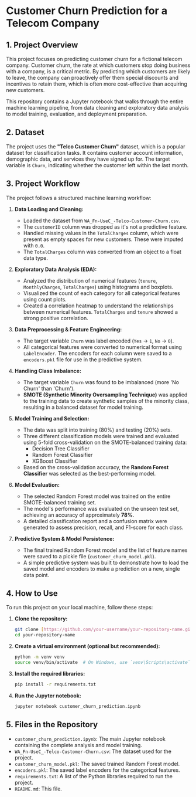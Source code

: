 # Customer Churn Prediction for a Telecom Company

## 1. Project Overview

This project focuses on predicting customer churn for a fictional telecom company. Customer churn, the rate at which customers stop doing business with a company, is a critical metric. By predicting which customers are likely to leave, the company can proactively offer them special discounts and incentives to retain them, which is often more cost-effective than acquiring new customers.

This repository contains a Jupyter notebook that walks through the entire machine learning pipeline, from data cleaning and exploratory data analysis to model training, evaluation, and deployment preparation.

## 2. Dataset

The project uses the **"Telco Customer Churn"** dataset, which is a popular dataset for classification tasks. It contains customer account information, demographic data, and services they have signed up for. The target variable is `Churn`, indicating whether the customer left within the last month.

## 3. Project Workflow

The project follows a structured machine learning workflow:

1.  **Data Loading and Cleaning:**
    * Loaded the dataset from `WA_Fn-UseC_-Telco-Customer-Churn.csv`.
    * The `customerID` column was dropped as it's not a predictive feature.
    * Handled missing values in the `TotalCharges` column, which were present as empty spaces for new customers. These were imputed with `0.0`.
    * The `TotalCharges` column was converted from an object to a float data type.

2.  **Exploratory Data Analysis (EDA):**
    * Analyzed the distribution of numerical features (`tenure`, `MonthlyCharges`, `TotalCharges`) using histograms and boxplots.
    * Visualized the count of each category for all categorical features using count plots.
    * Created a correlation heatmap to understand the relationships between numerical features. `TotalCharges` and `tenure` showed a strong positive correlation.

3.  **Data Preprocessing & Feature Engineering:**
    * The target variable `Churn` was label encoded (`Yes` -> `1`, `No` -> `0`).
    * All categorical features were converted to numerical format using `LabelEncoder`. The encoders for each column were saved to a `encoders.pkl` file for use in the predictive system.

4.  **Handling Class Imbalance:**
    * The target variable `Churn` was found to be imbalanced (more 'No Churn' than 'Churn').
    * **SMOTE (Synthetic Minority Oversampling Technique)** was applied to the training data to create synthetic samples of the minority class, resulting in a balanced dataset for model training.

5.  **Model Training and Selection:**
    * The data was split into training (80%) and testing (20%) sets.
    * Three different classification models were trained and evaluated using 5-fold cross-validation on the SMOTE-balanced training data:
        * Decision Tree Classifier
        * Random Forest Classifier
        * XGBoost Classifier
    * Based on the cross-validation accuracy, the **Random Forest Classifier** was selected as the best-performing model.

6.  **Model Evaluation:**
    * The selected Random Forest model was trained on the entire SMOTE-balanced training set.
    * The model's performance was evaluated on the unseen test set, achieving an accuracy of approximately **78%**.
    * A detailed classification report and a confusion matrix were generated to assess precision, recall, and F1-score for each class.

7.  **Predictive System & Model Persistence:**
    * The final trained Random Forest model and the list of feature names were saved to a pickle file (`customer_churn_model.pkl`).
    * A simple predictive system was built to demonstrate how to load the saved model and encoders to make a prediction on a new, single data point.

## 4. How to Use

To run this project on your local machine, follow these steps:

1.  **Clone the repository:**
    ```bash
    git clone [https://github.com/your-username/your-repository-name.git](https://github.com/your-username/your-repository-name.git)
    cd your-repository-name
    ```

2.  **Create a virtual environment (optional but recommended):**
    ```bash
    python -m venv venv
    source venv/bin/activate  # On Windows, use `venv\Scripts\activate`
    ```

3.  **Install the required libraries:**
    ```bash
    pip install -r requirements.txt
    ```

4.  **Run the Jupyter notebook:**
    ```bash
    jupyter notebook customer_churn_prediction.ipynb
    ```

## 5. Files in the Repository

* `customer_churn_prediction.ipynb`: The main Jupyter notebook containing the complete analysis and model training.
* `WA_Fn-UseC_-Telco-Customer-Churn.csv`: The dataset used for the project.
* `customer_churn_model.pkl`: The saved trained Random Forest model.
* `encoders.pkl`: The saved label encoders for the categorical features.
* `requirements.txt`: A list of the Python libraries required to run the project.
* `README.md`: This file.
